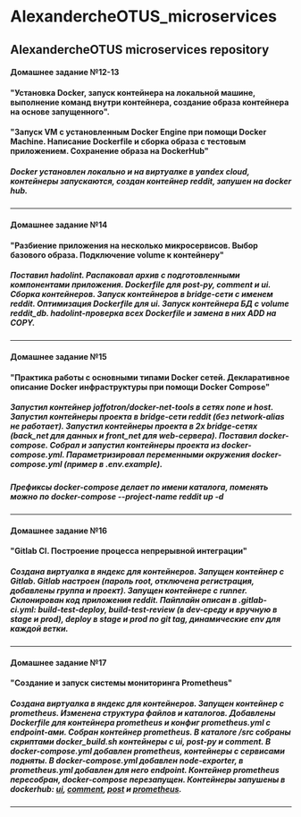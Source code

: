 # AlexandercheOTUS_microservices
AlexandercheOTUS microservices repository
-----------------------------------------------------------------------------------------------------------------------------------------------------------
#### Домашнее задание №12-13
#### "Установка Docker, запуск контейнера на локальной машине, выполнение команд внутри контейнера, создание образа контейнера на основе запущенного". 
#### "Запуск VM с установленным Docker Engine при помощи Docker Machine. Написание Dockerfile и сборка образа с тестовым приложением. Сохранение образа на DockerHub"
##### Docker установлен локально и на виртуалке в yandex cloud, контейнеры запускаются, создан контейнер reddit, запушен на docker hub.
-----------------------------------------------------------------------------------------------------------------------------------------------------------
#### Домашнее задание №14 
#### "Разбиение приложения на несколько микросервисов. Выбор базового образа. Подключение volume к контейнеру" 
##### Поставил hadolint. Распаковал архив с подготовленными компонентами приложения. Dockerfile для post-py, comment и ui. Сборка контейнеров. Запуск контейнеров в bridge-сети с именем reddit. Оптимизация Dockerfile для ui. Запуск контейнера БД с volume reddit_db. hadolint-проверка всех Dockerfile и замена в них ADD на COPY.
-----------------------------------------------------------------------------------------------------------------------------------------------------------
#### Домашнее задание №15
#### "Практика работы с основными типами Docker сетей. Декларативное описание Docker инфраструктуры при помощи Docker Compose"
##### Запустил контейнер joffotron/docker-net-tools в сетях none и host. Запустил контейнеры проекта в bridge-сети reddit (без network-alias не работает). Запустил контейнеры проекта в 2х bridge-сетях (back_net для данных и front_net для web-сервера). Поставил docker-compose. Собрал и запустил контейнеры проекта из docker-compose.yml. Параметризировал переменными окружения docker-compose.yml (пример в .env.example).
##### Префиксы docker-compose делает по имени каталога, поменять можно по docker-compose --project-name reddit up -d
-----------------------------------------------------------------------------------------------------------------------------------------------------------
#### Домашнее задание №16
#### "Gitlab CI. Построение процесса непрерывной интеграции"
##### Создана виртуалка в яндекс для контейнеров. Запущен контейнер с Gitlab. Gitlab настроен (пароль root, отключена регистрация, добавлены группа и проект). Запущен контейнере с runner. Склонирован код приложения reddit. Пайплайн описан в .gitlab-ci.yml: build-test-deploy, build-test-review (в dev-среду и вручную в stage и prod), deploy в stage и prod по git tag, динамические env для каждой ветки.
-----------------------------------------------------------------------------------------------------------------------------------------------------------
#### Домашнее задание №17
#### "Создание и запуск системы мониторинга Prometheus"
##### Создана виртуалка в яндекс для контейнеров. Запущен контейнер с prometheus. Изменена структура файлов и каталогов. Добавлены Dockerfile для контейнера prometheus и конфиг prometheus.yml с endpoint-ами. Собран контейнер prometheus. В каталоге /src собраны скриптами docker_build.sh контейнеры с ui, post-py и comment. В docker-compose.yml добавлен prometheus, контейнеры с сервисами подняты. В docker-compose.yml добавлен node-exporter, в prometheus.yml добавлен для него endpoint. Контейнер prometheus пересобран, docker-compose перезапущен. Контейнеры запушены в dockerhub: [ui](https://hub.docker.com/repository/docker/paradoxalien/ui), [comment](https://hub.docker.com/repository/docker/paradoxalien/comment), [post](https://hub.docker.com/repository/docker/paradoxalien/post) и [prometheus](https://hub.docker.com/repository/docker/paradoxalien/prometheus).
-----------------------------------------------------------------------------------------------------------------------------------------------------------
